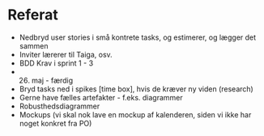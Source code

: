 # Referat

  - Nedbryd user stories i små kontrete tasks, og estimerer, og lægger det sammen
  - Inviter lærerer til Taiga, osv.
  - BDD Krav i sprint 1 - 3
  - 26. maj - færdig
  - Bryd tasks ned i spikes [time box], hvis de kræver ny viden (research)
  - Gerne have fælles artefakter - f.eks. diagrammer
  - Robusthedsdiagrammer
  - Mockups (vi skal nok lave en mockup af kalenderen, siden vi ikke har noget konkret fra PO)
